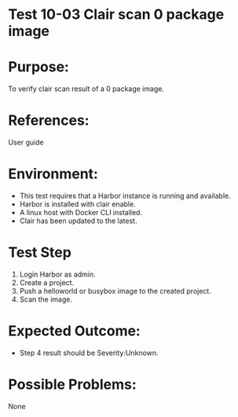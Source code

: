 Test 10-03 Clair scan 0 package image
=======
  
# Purpose:  
To verify clair scan result of a 0 package image.  
  
# References:  
User guide  
  
# Environment:  
* This test requires that a Harbor instance is running and available.  
* Harbor is installed with clair enable.  
* A linux host with Docker CLI installed.  
* Clair has been updated to the latest.    

# Test Step  
1. Login Harbor as admin.  
2. Create a project.  
3. Push a helloworld or busybox image to the created project.  
4. Scan the image.  
  
# Expected Outcome:  
* Step 4 result should be Severity:Unknown.  
  
# Possible Problems:  
None  
